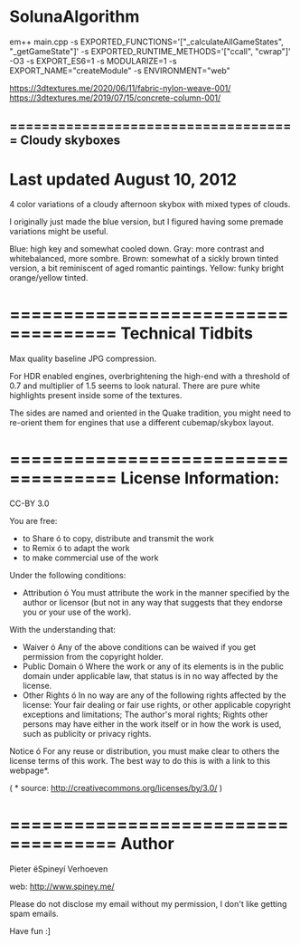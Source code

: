 # SolunaAlgorithm
 
em++ main.cpp -s EXPORTED_FUNCTIONS='["_calculateAllGameStates", "_getGameState"]' -s EXPORTED_RUNTIME_METHODS='["ccall", "cwrap"]' -O3 -s EXPORT_ES6=1 -s MODULARIZE=1 -s EXPORT_NAME="createModule" -s ENVIRONMENT="web"

https://3dtextures.me/2020/06/11/fabric-nylon-weave-001/
https://3dtextures.me/2019/07/15/concrete-column-001/

====================================
Cloudy skyboxes
---------------
Last updated August 10, 2012
====================================

4 color variations of a cloudy afternoon skybox with mixed types of clouds.

I originally just made the blue version, but I figured having some premade variations might be useful.

Blue: high key and somewhat cooled down.
Gray: more contrast and whitebalanced, more sombre.
Brown: somewhat of a sickly brown tinted version, a bit reminiscent of aged romantic paintings.
Yellow: funky bright orange/yellow tinted.

====================================
Technical Tidbits
====================================

Max quality baseline JPG compression.

For HDR enabled engines, overbrightening the high-end with a threshold of 0.7 and multiplier of 1.5 seems to look natural.
There are pure white highlights present inside some of the textures.

The sides are named and oriented in the Quake tradition, you might need to re-orient them for engines that use a different cubemap/skybox layout.

====================================
License Information:
====================================

CC-BY 3.0

You are free:

* to Share ó to copy, distribute and transmit the work
* to Remix ó to adapt the work
* to make commercial use of the work

Under the following conditions:

* Attribution ó You must attribute the work in the manner specified by the author or licensor (but not in any way that suggests that they endorse you or your use of the work).

With the understanding that:

* Waiver ó Any of the above conditions can be waived if you get permission from the copyright holder.
* Public Domain ó Where the work or any of its elements is in the public domain under applicable law, that status is in no way affected by the license.
* Other Rights ó In no way are any of the following rights affected by the license:
Your fair dealing or fair use rights, or other applicable copyright exceptions and limitations;
The author's moral rights;
Rights other persons may have either in the work itself or in how the work is used, such as publicity or privacy rights.

Notice ó For any reuse or distribution, you must make clear to others the license terms of this work. The best way to do this is with a link to this webpage*.

( * source: http://creativecommons.org/licenses/by/3.0/ )

====================================
Author
====================================

Pieter ëSpineyí Verhoeven

web: http://www.spiney.me/

Please do not disclose my email without my permission, I don't like getting spam emails.

Have fun :]
